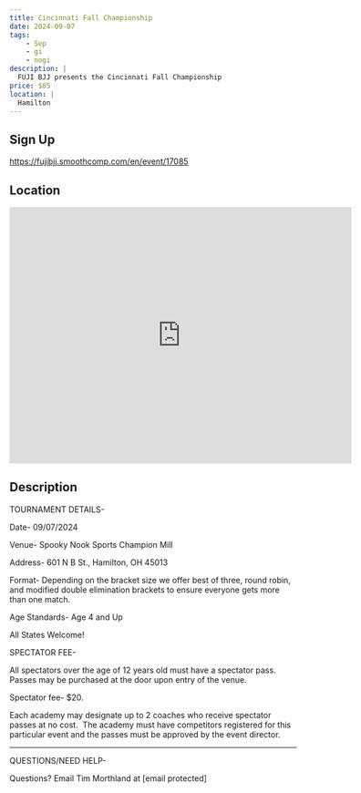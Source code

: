 ```yaml
---
title: Cincinnati Fall Championship
date: 2024-09-07
tags:
    - Sep
    - gi 
    - nogi 
description: |
  FUJI BJJ presents the Cincinnati Fall Championship
price: $85
location: |
  Hamilton
---
```

## Sign Up
https://fujibjj.smoothcomp.com/en/event/17085

## Location
<iframe src="https://www.google.com/maps/embed?pb=!1m18!1m12!1m3!1d12345.6789!2d-84.5618791!3d39.4097280!2m3!1f0!2f0!3f0!3m2!1i1024!2i768!4f13.1!3m3!1m2!1s0x0%3A0x0!2z39.4097280!5e0!3m2!1sen!2sus!4v1234567890" width="600" height="450" style="border:0;" allowfullscreen="" loading="lazy"></iframe>

## Description
TOURNAMENT DETAILS- 


Date- 09/07/2024


Venue- Spooky Nook Sports Champion Mill


Address- 601 N B St., Hamilton, OH 45013


Format- Depending on the bracket size we offer best of three, round robin, and modified double elimination brackets to ensure everyone gets more than one match.


Age Standards- Age 4 and Up


All States Welcome!


SPECTATOR FEE-


All spectators over the age of 12 years old must have a spectator pass.  Passes may be purchased at the door upon entry of the venue.



Spectator fee- $20.



Each academy may designate up to 2 coaches who receive spectator passes at no cost.  The academy must have competitors registered for this particular event and the passes must be approved by the event director.


_______________________________________________________________________________


QUESTIONS/NEED HELP-


Questions? Email Tim Morthland at [email protected]